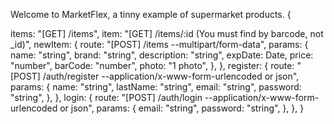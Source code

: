 Welcome to MarketFlex, a tinny example of supermarket products.
{

items: "[GET] /items",
item: "[GET] /items/:id (You must find by barcode, not \_id)",
newItem: {
route: "[POST] /items --multipart/form-data",
params: {
name: "string",
brand: "string",
description: "string",
expDate: Date,
price: "number",
barCode: "number",
photo: "1 photo",
},
},
register: {
route: "[POST] /auth/register --application/x-www-form-urlencoded or json",
params: {
name: "string",
lastName: "string",
email: "string",
password: "string",
},
},
login: {
route: "[POST] /auth/login --application/x-www-form-urlencoded or json",
params: {
email: "string",
password: "string",
},
},
}
